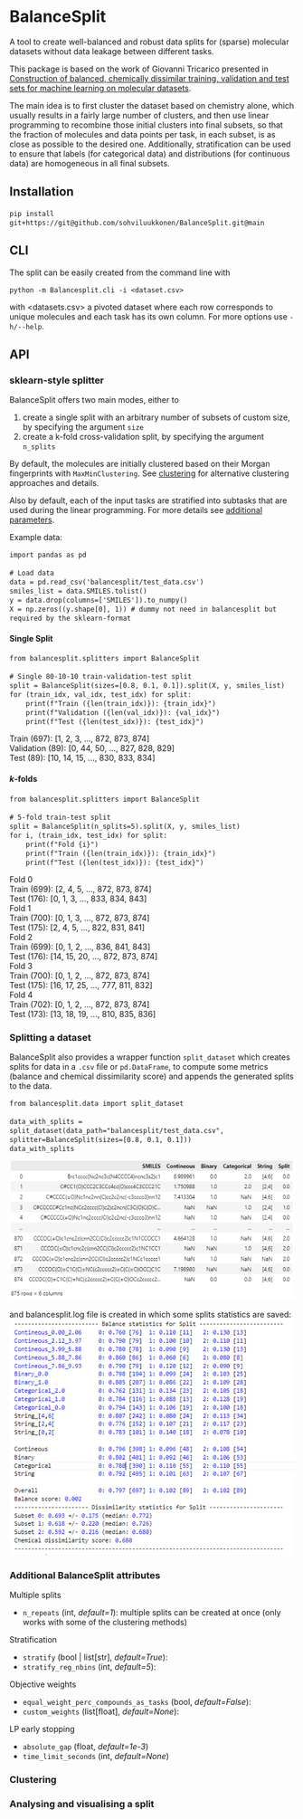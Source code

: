 # BalanceSplit

A tool to create well-balanced and robust data splits for (sparse) molecular datasets without data leakage between different tasks.

This package is based on the work of Giovanni Tricarico presented in [Construction of balanced, chemically dissimilar training, validation and test sets for machine learning on molecular datasets](https://chemrxiv.org/engage/chemrxiv/article-details/6253d85d88636ca19c0de92d). 

The main idea is to first cluster the dataset based on chemistry alone, which usually results in a fairly large number of clusters, and then use linear programming to recombine those initial clusters into final subsets, so that the fraction of molecules and data points per task, in each subset, is as close as possible to the desired one. Additionally, stratification can be used to ensure that labels (for categorical data) and distributions (for continuous data) are homogeneous in all final subsets.

## Installation
```
pip install git+https://git@github.com/sohviluukkonen/BalanceSplit.git@main
```

## CLI
The split can be easily created from the command line with

```
python -m Balancesplit.cli -i <dataset.csv>
```
with <datasets.csv> a pivoted dataset where each row corresponds to unique molecules and each task has its own column. For more options use `-h/--help`.

## API

### sklearn-style splitter

BalanceSplit offers two main modes, either to
  
1. create a single split with an arbitrary number of subsets of custom size, by specifying the argument `size`
2. create a k-fold cross-validation split, by specifying the argument `n_splits`



By default, the molecules are initially clustered based on their Morgan fingerprints with `MaxMinClustering`. See [clustering](#clustering) for alternative clustering approaches and details.

Also by default, each of the input tasks are stratified into subtasks that are used during the linear programming. For more details see [additional parameters](#additional-parameters).

Example data:
```
import pandas as pd

# Load data
data = pd.read_csv('balancesplit/test_data.csv')
smiles_list = data.SMILES.tolist()
y = data.drop(columns=['SMILES']).to_numpy()
X = np.zeros((y.shape[0], 1)) # dummy not need in balancesplit but required by the sklearn-format
```

#### Single Split

```
from balancesplit.splitters import BalanceSplit

# Single 80-10-10 train-validation-test split
split = BalanceSplit(sizes=[0.8, 0.1, 0.1]).split(X, y, smiles_list)
for (train_idx, val_idx, test_idx) for split:
    print(f"Train ({len(train_idx)}): {train_idx}")
    print(f"Validation ({len(val_idx)}): {val_idx}")
    print(f"Test ({len(test_idx)}): {test_idx}")
```
Train (697): [1, 2, 3, ..., 872, 873, 874]  
Validation (89): [0, 44, 50, ..., 827, 828, 829]  
Test (89): [10, 14, 15, ..., 830, 833, 834]

#### $k$-folds
```
from balancesplit.splitters import BalanceSplit

# 5-fold train-test split
split = BalanceSplit(n_splits=5).split(X, y, smiles_list)
for i, (train_idx, test_idx) for split:
    print(f"Fold {i}")
    print(f"Train ({len(train_idx)}): {train_idx}")
    print(f"Test ({len(test_idx)}): {test_idx}")
```
Fold 0  
Train (699): [2, 4, 5, ..., 872, 873, 874]  
Test (176): [0, 1, 3, ..., 833, 834, 843]  
Fold 1   
Train (700): [0, 1, 3, ..., 872, 873, 874]  
Test (175): [2, 4, 5, ..., 822, 831, 841]  
Fold 2  
Train (699): [0, 1, 2, ..., 836, 841, 843]  
Test (176): [14, 15, 20, ..., 872, 873, 874]  
Fold 3  
Train (700): [0, 1, 2, ..., 872, 873, 874]  
Test (175): [16, 17, 25, ..., 777, 811, 832]  
Fold 4  
Train (702): [0, 1, 2, ..., 872, 873, 874]  
Test (173): [13, 18, 19, ..., 810, 835, 836]  

### Splitting a dataset

BalanceSplit also provides a wrapper function `split_dataset` which creates splits for data in a `.csv` file or `pd.DataFrame`, to compute some metrics (balance and chemical dissimilarity score) and appends the generated splits to the data.

```
from balancesplit.data import split_dataset

data_with_splits = split_dataset(data_path="balancesplit/test_data.csv", splitter=BalanceSplit(sizes=[0.8, 0.1, 0.1]))
data_with_splits
```
![Alt text](figures/df_split.png) 

and balancesplit.log file is created in which some splits statistics are saved:  
![Alt text](figures/log.png)

### Additional BalanceSplit attributes

Multiple splits
- `n_repeats` (int, *default=1*): multiple splits can be created at once (only works with some of the clustering methods)

Stratification
- `stratify` (bool | list[str], *default=True*): 
- `stratify_reg_nbins` (int, *default=5*):

Objective weights
- `equal_weight_perc_compounds_as_tasks` (bool, *default=False*):
- `custom_weights` (list[float], *default=None*):

LP early stopping
- `absolute_gap` (float, *default=1e-3*)
- `time_limit_seconds` (int, *default=None*)

### Clustering 

### Analysing and visualising a split
